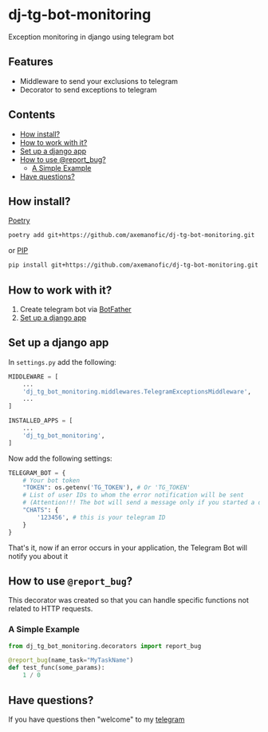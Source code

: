 # dj-tg-bot-monitoring

Exception monitoring in django using telegram bot

## Features

* Middleware to send your exclusions to telegram
* Decorator to send exceptions to telegram

## Contents
* [How install?](#how-install) 
* [How to work with it?](#how-to-work-with-it) 
* [Set up a django app](#set-up-a-django-app) 
* [How to use @report_bug?](#how-to-use-report_bug)
  * [A Simple Example](#a-simple-example)
* [Have questions?](#have-questions)


## How install?

[Poetry](https://python-poetry.org/)

```sh
poetry add git+https://github.com/axemanofic/dj-tg-bot-monitoring.git
```

or [PIP](https://pip.pypa.io/)

```sh
pip install git+https://github.com/axemanofic/dj-tg-bot-monitoring.git
```

## How to work with it?

1. Create telegram bot via [BotFather](https://core.telegram.org/bots#3-how-do-i-create-a-bot)
2. [Set up a django app](#set-up-a-django-app)

## Set up a django app

In ``settings.py`` add the following:

```python
MIDDLEWARE = [
    ...
    'dj_tg_bot_monitoring.middlewares.TelegramExceptionsMiddleware',
    ...
]

INSTALLED_APPS = [
    ...
    'dj_tg_bot_monitoring',
]
```

Now add the following settings:

```python
TELEGRAM_BOT = {
    # Your bot token
    "TOKEN": os.getenv('TG_TOKEN'), # Or 'TG_TOKEN'
    # List of user IDs to whom the error notification will be sent 
    # (Attention!!! The bot will send a message only if you started a dialogue with it)
    "CHATS": {
        '123456', # this is your telegram ID
    }
}
```

That's it, now if an error occurs in your application, the Telegram Bot will notify you about it

## How to use ``@report_bug``?

This decorator was created so that you can handle specific functions not related to HTTP requests.

### A Simple Example

```python
from dj_tg_bot_monitoring.decorators import report_bug 

@report_bug(name_task="MyTaskName")
def test_func(some_params):
    1 / 0
```

## Have questions?

If you have questions then "welcome" to my [telegram](https://t.me/axemanofic) 